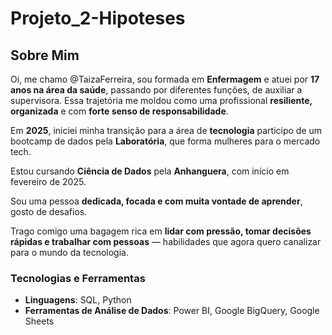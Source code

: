 # Projeto_2-Hipoteses
## Sobre Mim

Oi, me chamo @TaizaFerreira, sou formada em **Enfermagem** e atuei por **17 anos na área da saúde**, passando por diferentes funções, de auxiliar a supervisora. Essa trajetória me moldou como uma profissional **resiliente, organizada** e com **forte senso de responsabilidade**.

Em **2025**, iniciei minha transição para a área de **tecnologia** participo de um bootcamp de dados pela **Laboratória**, que forma mulheres para o mercado tech. 

Estou cursando **Ciência de Dados** pela **Anhanguera**, com início em fevereiro de 2025.

Sou uma pessoa **dedicada, focada e com muita vontade de aprender**, gosto de desafios.

Trago comigo uma bagagem rica em **lidar com pressão, tomar decisões rápidas e trabalhar com pessoas** — habilidades que agora quero canalizar para o mundo da tecnologia.

### Tecnologias e Ferramentas
- **Linguagens**: SQL, Python  
- **Ferramentas de Análise de Dados**: Power BI, Google BigQuery, Google Sheets


<!---
TaizaFerreira/TaizaFerreira is a ✨ special ✨ repository because its `README.md` (this file) appears on your GitHub profile.
You can click the Preview link to take a look at your changes.
--->
